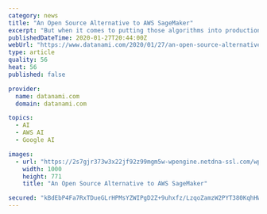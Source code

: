 ```yaml
---
category: news
title: "An Open Source Alternative to AWS SageMaker"
excerpt: "But when it comes to putting those algorithms into production for inference, outside of AWS’s popular SageMaker, there’s not a lot to choose from. Now a startup called Cortex Labs is looking to seize the opportunity with an open source tool designed to ..."
publishedDateTime: 2020-01-27T20:44:00Z
webUrl: "https://www.datanami.com/2020/01/27/an-open-source-alternative-to-aws-sagemaker/"
type: article
quality: 56
heat: 56
published: false

provider:
  name: datanami.com
  domain: datanami.com

topics:
  - AI
  - AWS AI
  - Google AI

images:
  - url: "https://2s7gjr373w3x22jf92z99mgm5w-wpengine.netdna-ssl.com/wp-content/uploads/2020/01/chip_shutterstock_Robert-Lucian-Crusitu.jpg"
    width: 1000
    height: 771
    title: "An Open Source Alternative to AWS SageMaker"

secured: "kBdEbP4Fa7RxTDueGLrHPMsYZWIPgD2Z+9uhxfz/LzqoZamzW2PYT380KqhHWw2O41nHmBqGu9Cn9f5T6YP9JS5VYdbYflgz2mzvX/JevZP/+HvngTBp+cLnY5funy7pbC9XQoe4Yk9B20WQW8KQ7e6BsE0UdEvoh0vtrC46JzHhPj8sglqtDdKKRZdD+CieJE1ePYfQj1RdOmJvvn8HhUKi+M7701GXnokQDTswx9MkbfxkIHmlvrXywTceGDo1YkPhlFUGm5zcr17SLCrpfTrK/p9mb0LQmVRjEcym4vAZmkSUrws+h0p/AmxekH+X;jiOTQE/uJ5hgxqz32q558Q=="
---
```



